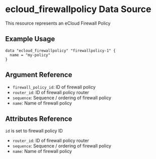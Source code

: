 # ecloud_firewallpolicy Data Source

This resource represents an eCloud Firewall Policy

## Example Usage

```hcl
data "ecloud_firewallpolicy" "firewallpolicy-1" {
  name = "my-policy"
}
```

## Argument Reference

- `firewall_policy_id`: ID of firewall policy
- `router_id`: ID of firewall policy router
- `sequence`: Sequence / ordering of firewall policy
- `name`: Name of firewall policy

## Attributes Reference

`id` is set to firewall policy ID

- `router_id`: ID of firewall policy router
- `sequence`: Sequence / ordering of firewall policy
- `name`: Name of firewall policy